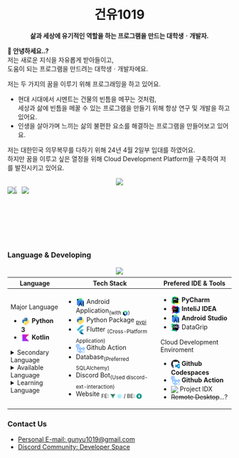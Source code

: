 
<h1 align="center">건유1019</h1>
<p align="center">
  <b>삶과 세상에 유기적인 역할을 하는 프로그램을 만드는 대학생ㆍ개발자.</b>
</p>


**👋 안녕하세요..?**<br/>
저는 새로운 지식을 자유롭게 받아들이고,</br>
도움이 되는 프로그램을 만드려는 대학생ㆍ개발자에요.</br>

저는 두 가지의 꿈을 이루기 위해 프로그래밍을 하고 있어요.
<ul>
  <li>현대 시대에서 시멘트는 건물의 빈틈을 메꾸는 것처럼,</br>세상과 삶에 빈틈을 메꿀 수 있는 프로그램을 만들기 위해 항상 연구 및 개발을 하고 있어요.</li>
  <li>인생을 살아가며 느끼는 삶의 불편한 요소를 해결하는 프로그램을 만들어보고 있어요.</li>
</ul>

저는 대한민국 의무복무를 다하기 위해 24년 4월 2일부 입대를 하였어요.<br/>
하지만 꿈을 이루고 싶은 열정을 위해 Cloud Development Platform을 구축하여 저를 발전시키고 있어요.


<center>
  <img src="https://github-profile-trophy.vercel.app?username=gunyu1019&theme=dracula&column=-1&row=1&margin-w=8&margin-h=8&no-bg=false&no-frame=false&order=4" />
</center>
<div style="display: flex;">
  <img style="max-width: 33%" src="https://github-readme-stats.vercel.app/api?username=gunyu1019&count_private=true&show_icons=true&theme=tokyonight" height="120" />
  <a href="https://solved.ac/profile/gunyu1019">
    <img style="max-width: 33%" src="http://mazassumnida.wtf/api/v2/generate_badge?boj=gunyu1019" height="120" />
  </a>
  <img style="max-width: 33%" src="https://github-readme-streak-stats.herokuapp.com/?user=gunyu1019&theme=black-ice&hide_border=false" height="120" />
</div>

### Language & Developing

<table>
    <thead>
        <td align="center" colspan="3">
          <img src="https://github-readme-stats.vercel.app/api/top-langs/?username=gunyu1019&theme=dracula&layout=compact" height="150" />
        </td>
        <tr>
          <th>Language</th>
          <th>Tech Stack</th>
          <th>Prefered IDE & Tools</th>
        </tr>
    </thead>
    <tbody>
        <tr>
           <td>
             Major Language
             <ul>
               <li><img src="https://github.com/devicons/devicon/blob/master/icons/python/python-original.svg" height="20px" align="center"> <b>Python 3</b></li>
               <li><img src="https://github.com/devicons/devicon/blob/master/icons/kotlin/kotlin-original.svg" height="20px" align="center"> <b>Kotlin</b></li>
             </ul>
               <details>
                  <summary>Secondary Language</summary>
                   <ul>
                     <li><img src="https://github.com/devicons/devicon/blob/master/icons/mysql/mysql-original.svg" height="20px" align="center"> SQL</li>
                     <li><img src="https://github.com/devicons/devicon/blob/master/icons/typescript/typescript-original.svg" height="20px" align="center"> TypeScript</li>
                   </ul> 
              </details>
               <details>
                 <summary>Available Language</summary>
                 <li><img src="https://github.com/devicons/devicon/blob/master/icons/c/c-original.svg" height="20px" align="center"> C</li>
                 <li><img src="https://github.com/devicons/devicon/blob/master/icons/java/java-original.svg" height="20px" align="center"> Java</li>
                 <li><img src="https://github.com/devicons/devicon/blob/master/icons/javascript/javascript-original.svg" height="20px" align="center"> JavaScript</li>
                 <li><img src="https://github.com/devicons/devicon/blob/master/icons/php/php-original.svg" height="20px" align="center"> PHP</li>
               </details>
               <details>
                 <summary>Learning Language</summary>
                 <li><img src="https://github.com/devicons/devicon/blob/master/icons/dart/dart-original.svg" height="20px" align="center"> Dart<sub>(Learning in 25Q1)</sub></li>
               </details>
             </ul> 
           </td>
            <td>
              <ul>
                <li><img src="https://github.com/devicons/devicon/blob/master/icons/androidstudio/androidstudio-original.svg" height="20px" align="center"> Android Application<sub>(with <img src="https://github.com/devicons/devicon/blob/master/icons/jetpackcompose/jetpackcompose-original.svg" height="12px" align="center">)</sub></li>
                <li><img src="https://github.com/devicons/devicon/blob/master/icons/python/python-original.svg" height="20px" align="center"> Python Package <sub><a href="https://pypi.org/user/gunyu1019/">pypi</a></sub></li>
                <li><img src="https://github.com/devicons/devicon/blob/master/icons/flutter/flutter-original.svg" height="20px" align="center"> Flutter <sub>(Cross-Platform Application)</sub></li>
                <li><img src="https://github.com/devicons/devicon/blob/master/icons/githubactions/githubactions-original.svg" height="20px" align="center"> Github Action</li>
                <li>Database<sub>(Preferred SQLAlchemy)</sub></li>
                <li>Discord Bot<sub>(Used discord-ext-interaction)</sub></li>
                <li>
                  Website
                  <sub>
                    FE: <img src="https://github.com/devicons/devicon/blob/master/icons/vuejs/vuejs-original.svg" height="12px" align="center">
                    <img src="https://github.com/devicons/devicon/blob/master/icons/react/react-original.svg" height="12px" align="center"> /
                    BE: 
                    <img src="https://github.com/devicons/devicon/blob/master/icons/fastapi/fastapi-original.svg" height="12px" align="center">
                  </sub>
                </li>
              </ul>
          </td>
          <td>
             <ul>
               <li><img src="https://github.com/devicons/devicon/blob/master/icons/pycharm/pycharm-original.svg" height="20px" align="center"> <b>PyCharm</b></li>
               <li><img src="https://github.com/devicons/devicon/blob/master/icons/intellij/intellij-original.svg" height="20px" align="center"> <b>InteliJ IDEA</b></li>
               <li><img src="https://github.com/devicons/devicon/blob/master/icons/androidstudio/androidstudio-original.svg" height="20px" align="center"> <b>Android Studio</b></li>
               <li><img src="https://github.com/devicons/devicon/blob/master/icons/datagrip/datagrip-original.svg" height="20px" align="center"> DataGrip</li>
             </ul>
             Cloud Development Enviroment
             <ul>
               <li><img src="https://github.com/devicons/devicon/blob/master/icons/githubcodespaces/githubcodespaces-original.svg" height="20px" align="center"> <b>Github Codespaces</b></li>
                <li><img src="https://github.com/devicons/devicon/blob/master/icons/githubactions/githubactions-original.svg" height="20px" align="center"> <b>Github Action</b></li>
               <li><img src="https://developers.google.com/static/idx/images/icon-192.png" height="20px" align="center"> Project IDX</li>
               <li><strike>Remote Desktop</strike>...?</li>
             </ul>
          </td>
        </tr>
    </tbody>
</table>

### Contact Us
<ul>
  <li><a href="mailto:gunyu1019@gmail.com">
    Personal E-mail: gunyu1019@gmail.com
  </a></li>
  <li><a href="https://discord.gg/YWUvFQ69us">Discord Community: Developer Space</a></li>
  <!--- <li><a href="mailto:gunyu1019@yhs.kr">
    Offical mail: gunyu1019@yhs.kr
  </a></li> --->
</ul>
